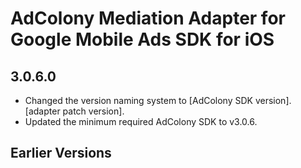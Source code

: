 # AdColony Mediation Adapter for Google Mobile Ads SDK for iOS

## 3.0.6.0
- Changed the version naming system to
[AdColony SDK version].[adapter patch version].
- Updated the minimum required AdColony SDK to v3.0.6.

## Earlier Versions
